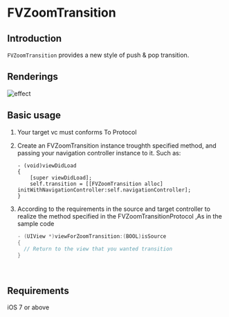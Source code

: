# FVZoomTransition

## Introduction

`FVZoomTransition` provides a new style of push & pop transition.

## Renderings



![effect](img/effect.gif)



## Basic usage

1. Your target vc must conforms To Protocol <FVZoomTransitionProtocol>

2. Create an FVZoomTransition instance troughth specified method, and  passing your navigation controller instance to it. Such as:

   ```objc
   - (void)viewDidLoad
   {
       [super viewDidLoad];
       self.transition = [[FVZoomTransition alloc] initWithNavigationController:self.navigationController];
   }
   ```

3. According to the requirements in the source and target controller to realize the method specified in the FVZoomTransitionProtocol ,As in the sample code

   ```objective-c
   - (UIView *)viewForZoomTransition:(BOOL)isSource
   {
     // Return to the view that you wanted transition
   }
   ```

   ​

## Requirements

iOS 7 or above



